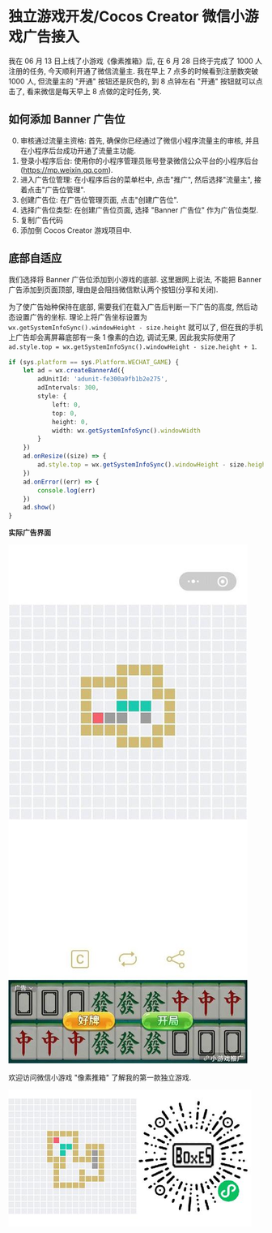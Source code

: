 # 独立游戏开发/Cocos Creator 微信小游戏广告接入

我在 06 月 13 日上线了小游戏《像素推箱》后, 在 6 月 28 日终于完成了 1000 人注册的任务, 今天顺利开通了微信流量主. 我在早上 7 点多的时候看到注册数突破 1000 人, 但流量主的 "开通" 按钮还是灰色的, 到 8 点钟左右 "开通" 按钮就可以点击了, 看来微信是每天早上 8 点做的定时任务, 笑.

## 如何添加 Banner 广告位

0. 审核通过流量主资格: 首先, 确保你已经通过了微信小程序流量主的审核, 并且在小程序后台成功开通了流量主功能.
0. 登录小程序后台: 使用你的小程序管理员账号登录微信公众平台的小程序后台(https://mp.weixin.qq.com).
0. 进入广告位管理: 在小程序后台的菜单栏中, 点击"推广", 然后选择"流量主", 接着点击"广告位管理".
0. 创建广告位: 在广告位管理页面, 点击"创建广告位".
0. 选择广告位类型: 在创建广告位页面, 选择 "Banner 广告位" 作为广告位类型.
0. 复制广告代码
0. 添加倒 Cocos Creator 游戏项目中.

## 底部自适应

我们选择将 Banner 广告位添加到小游戏的底部. 这里据网上说法, 不能把 Banner 广告添加到页面顶部, 理由是会阻挡微信默认两个按钮(分享和关闭).

为了使广告始种保持在底部, 需要我们在载入广告后判断一下广告的高度, 然后动态设置广告的坐标. 理论上将广告坐标设置为 `wx.getSystemInfoSync().windowHeight - size.height` 就可以了, 但在我的手机上广告却会离屏幕底部有一条 1 像素的白边, 调试无果, 因此我实际使用了 `ad.style.top = wx.getSystemInfoSync().windowHeight - size.height + 1`.

```ts
if (sys.platform == sys.Platform.WECHAT_GAME) {
    let ad = wx.createBannerAd({
        adUnitId: 'adunit-fe300a9fb1b2e275',
        adIntervals: 300,
        style: {
            left: 0,
            top: 0,
            height: 0,
            width: wx.getSystemInfoSync().windowWidth
        }
    })
    ad.onResize((size) => {
        ad.style.top = wx.getSystemInfoSync().windowHeight - size.height + 1
    })
    ad.onError((err) => {
        console.log(err)
    })
    ad.show()
}
```

**实际广告界面**

![img](../../img/gamedev/wechat_game_ad/ad.jpg)

欢迎访问微信小游戏 "像素推箱" 了解我的第一款独立游戏.

![img](../../img/gamedev/wechat_game/boxes.jpg)
